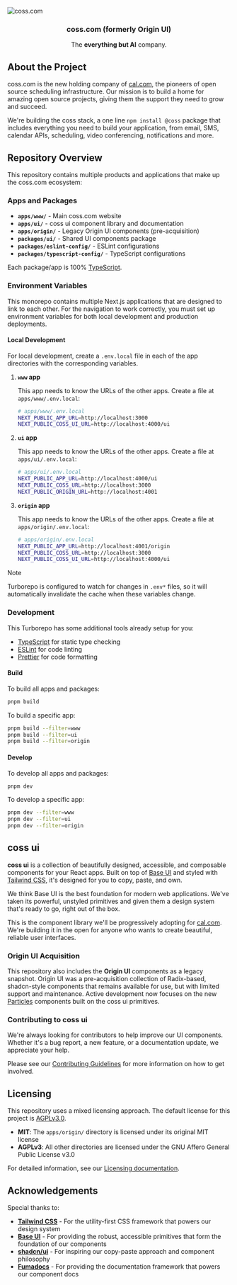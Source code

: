 ![coss.com](https://github.com/user-attachments/assets/56dfe7f7-85b7-44ee-b89a-1c30c5c4a156)
<h3 align="center">coss.com (formerly Origin UI)</h3>
<p align="center">The <strong>everything but AI</strong> company.</p>

## About the Project

coss.com is the new holding company of [cal.com](https://cal.com), the pioneers of open source scheduling infrastructure. Our mission is to build a home for amazing open source projects, giving them the support they need to grow and succeed.

We're building the coss stack, a one line `npm install @coss` package that includes everything you need to build your application, from email, SMS, calendar APIs, scheduling, video conferencing, notifications and more.

## Repository Overview

This repository contains multiple products and applications that make up the coss.com ecosystem:

### Apps and Packages

- **`apps/www/`** - Main coss.com website
- **`apps/ui/`** - coss ui component library and documentation
- **`apps/origin/`** - Legacy Origin UI components (pre-acquisition)
- **`packages/ui/`** - Shared UI components package
- **`packages/eslint-config/`** - ESLint configurations
- **`packages/typescript-config/`** - TypeScript configurations

Each package/app is 100% [TypeScript](https://www.typescriptlang.org/).

### Environment Variables

This monorepo contains multiple Next.js applications that are designed to link to each other. For the navigation to work correctly, you must set up environment variables for both local development and production deployments.

#### Local Development

For local development, create a `.env.local` file in each of the app directories with the corresponding variables.

1.  **`www` app**

    This app needs to know the URLs of the other apps. Create a file at `apps/www/.env.local`:

    ```sh
    # apps/www/.env.local
    NEXT_PUBLIC_APP_URL=http://localhost:3000
    NEXT_PUBLIC_COSS_UI_URL=http://localhost:4000/ui
    ```

2.  **`ui` app**

    This app needs to know the URLs of the other apps. Create a file at `apps/ui/.env.local`:

    ```sh
    # apps/ui/.env.local
    NEXT_PUBLIC_APP_URL=http://localhost:4000/ui
    NEXT_PUBLIC_COSS_URL=http://localhost:3000
    NEXT_PUBLIC_ORIGIN_URL=http://localhost:4001
    ```

3.  **`origin` app**

    This app needs to know the URLs of the other apps. Create a file at `apps/origin/.env.local`:

    ```sh
    # apps/origin/.env.local
    NEXT_PUBLIC_APP_URL=http://localhost:4001/origin
    NEXT_PUBLIC_COSS_URL=http://localhost:3000
    NEXT_PUBLIC_COSS_UI_URL=http://localhost:4000/ui
    ```

> [!NOTE]
> Turborepo is configured to watch for changes in `.env*` files, so it will automatically invalidate the cache when these variables change.

### Development

This Turborepo has some additional tools already setup for you:

- [TypeScript](https://www.typescriptlang.org/) for static type checking
- [ESLint](https://eslint.org/) for code linting
- [Prettier](https://prettier.io) for code formatting

#### Build

To build all apps and packages:

```sh
pnpm build
```

To build a specific app:

```sh
pnpm build --filter=www
pnpm build --filter=ui
pnpm build --filter=origin
```

#### Develop

To develop all apps and packages:

```sh
pnpm dev
```

To develop a specific app:

```sh
pnpm dev --filter=www
pnpm dev --filter=ui
pnpm dev --filter=origin
```

## coss ui

**coss ui** is a collection of beautifully designed, accessible, and composable components for your React apps. Built on top of [Base UI](https://base-ui.com/) and styled with [Tailwind CSS](https://tailwindcss.com/), it's designed for you to copy, paste, and own.

We think Base UI is the best foundation for modern web applications. We've taken its powerful, unstyled primitives and given them a design system that's ready to go, right out of the box.

This is the component library we'll be progressively adopting for [cal.com](https://cal.com). We're building it in the open for anyone who wants to create beautiful, reliable user interfaces.

### Origin UI Acquisition

This repository also includes the **Origin UI** components as a legacy snapshot. Origin UI was a pre-acquisition collection of Radix-based, shadcn-style components that remains available for use, but with limited support and maintenance. Active development now focuses on the new [Particles](https://coss.com/ui/particles) components built on the coss ui primitives.

### Contributing to coss ui

We're always looking for contributors to help improve our UI components. Whether it's a bug report, a new feature, or a documentation update, we appreciate your help.

Please see our [Contributing Guidelines](apps/ui/CONTRIBUTING.md) for more information on how to get involved.

## Licensing

This repository uses a mixed licensing approach. The default license for this project is [AGPLv3.0](LICENSE).

- **MIT**: The `apps/origin/` directory is licensed under its original MIT license
- **AGPLv3**: All other directories are licensed under the GNU Affero General Public License v3.0

For detailed information, see our [Licensing documentation](LICENSING.md).

## Acknowledgements

Special thanks to:

- **[Tailwind CSS](https://tailwindcss.com/)** - For the utility-first CSS framework that powers our design system
- **[Base UI](https://base-ui.com/)** - For providing the robust, accessible primitives that form the foundation of our components
- **[shadcn/ui](https://ui.shadcn.com/)** - For inspiring our copy-paste approach and component philosophy
- **[Fumadocs](https://fumadocs.dev/)** - For providing the documentation framework that powers our component docs 
